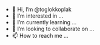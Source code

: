 - 👋 Hi, I’m @toglokkoplak
- 👀 I’m interested in ...
- 🌱 I’m currently learning ...
- 💞️ I’m looking to collaborate on ...
- 📫 How to reach me ...

<!---
toglokkoplak/toglokkoplak is a ✨ special ✨ repository because its `README.md` (this file) appears on your GitHub profile.
You can click the Preview link to take a look at your changes.
--->
